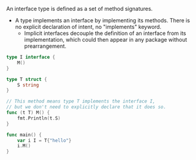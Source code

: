 
An interface type is defined as a set of method signatures.
- A type implements an interface by implementing its methods. There is no explicit declaration of intent, no "implements" keyword.
	- Implicit interfaces decouple the definition of an interface from its implementation, which could then appear in any package without prearrangement.

```go
type I interface {
	M()
}

type T struct {
	S string
}

// This method means type T implements the interface I,
// but we don't need to explicitly declare that it does so.
func (t T) M() {
	fmt.Println(t.S)
}

func main() {
	var i I = T{"hello"}
	i.M()
}
```